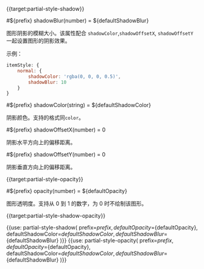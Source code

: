 {{target:partial-style-shadow}}

#${prefix} shadowBlur(number) = ${defaultShadowBlur}

图形阴影的模糊大小。该属性配合 `shadowColor`,`shadowOffsetX`, `shadowOffsetY` 一起设置图形的阴影效果。

示例：
```js
itemStyle: {
    normal: {
        shadowColor: 'rgba(0, 0, 0, 0.5)',
        shadowBlur: 10
    }
}
```

#${prefix} shadowColor(string) = ${defaultShadowColor}

阴影颜色。支持的格式同`color`。


#${prefix} shadowOffsetX(number) = 0

阴影水平方向上的偏移距离。

#${prefix} shadowOffsetY(number) = 0

阴影垂直方向上的偏移距离。


{{target:partial-style-opacity}}

#${prefix} opacity(number) = ${defaultOpacity}

图形透明度。支持从 0 到 1 的数字，为 0 时不绘制该图形。




{{target:partial-style-shadow-opacity}}

{{use: partial-style-shadow(
    prefix=${prefix},
    defaultOpacity=${defaultOpacity},
    defaultShadowColor=${defaultShadowColor},
    defaultShadowBlur=${defaultShadowBlur}
)}}
{{use: partial-style-opacity(
    prefix=${prefix},
    defaultOpacity=${defaultOpacity},
    defaultShadowColor=${defaultShadowColor},
    defaultShadowBlur=${defaultShadowBlur}
)}}
